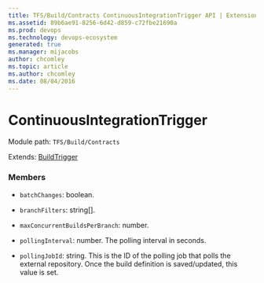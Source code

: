 ```yaml
---
title: TFS/Build/Contracts ContinuousIntegrationTrigger API | Extensions for Azure DevOps Services
ms.assetid: 89b6ae91-8256-6d42-d859-c72fbe21690a
ms.prod: devops
ms.technology: devops-ecosystem
generated: true
ms.manager: mijacobs
author: chcomley
ms.topic: article
ms.author: chcomley
ms.date: 08/04/2016
---
```


# ContinuousIntegrationTrigger

Module path: `TFS/Build/Contracts`

Extends: [BuildTrigger](./BuildTrigger.md)

### Members

* `batchChanges`: boolean. 

* `branchFilters`: string[]. 

* `maxConcurrentBuildsPerBranch`: number. 

* `pollingInterval`: number. The polling interval in seconds.

* `pollingJobId`: string. This is the ID of the polling job that polls the external repository.  Once the build definition is saved/updated, this value is set.

